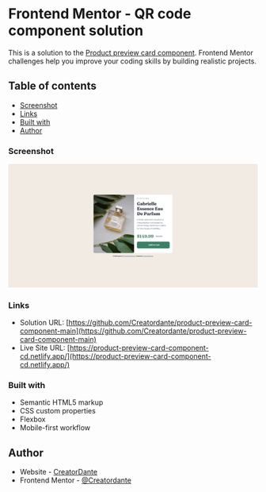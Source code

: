 # Frontend Mentor - QR code component solution

This is a solution to the [Product preview card component](https://www.frontendmentor.io/challenges/product-preview-card-component-GO7UmttRfa/hub). Frontend Mentor challenges help you improve your coding skills by building realistic projects.

## Table of contents

- [Screenshot](#screenshot)
- [Links](#links)
- [Built with](#built-with)
- [Author](#author)

### Screenshot

![](/design/screenshot.png)

### Links

- Solution URL: [https://github.com/Creatordante/product-preview-card-component-main](https://github.com/Creatordante/product-preview-card-component-main)
- Live Site URL: [https://product-preview-card-component-cd.netlify.app/](https://product-preview-card-component-cd.netlify.app/)

### Built with

- Semantic HTML5 markup
- CSS custom properties
- Flexbox
- Mobile-first workflow

## Author

- Website - [CreatorDante](https://github.com/Creatordante)
- Frontend Mentor - [@Creatordante](https://www.frontendmentor.io/profile/Creatordante)
